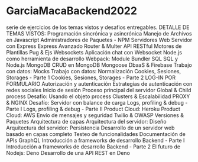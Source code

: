 # GarciaMacaBackend2022
serie de ejercicios de los temas vistos y desafios entregables.
DETALLE DE TEMAS VISTOS:
Programación sincrónica y asincrónica
Manejo de Archivos en Javascript
Administradores de Paquetes - NPM
Servidores Web
Servidor con Express
Express Avanzado
Router & Multer
API RESTful
Motores de Plantillas
Pug & Ejs
Websockets
Aplicación chat con Websocket
Node.js como herramienta de desarrollo
Webpack: Module Bundler
SQL
SQL y Node.js
MongoDB
CRUD en MongoDB
Mongoose
DbaaS & Firebase
Trabajo con datos: Mocks
Trabajo con datos: Normalización
Cookies, Sesiones, Storages - Parte 1
Cookies, Sesiones, Storages - Parte 2
LOG-IN POR FORMULARIO
Autorización y autenticación
Estrategias de autenticación con redes sociales
Inicio de sesión
Proceso principal del servidor
Global & Child process
Desafío: Usando el objeto process
Clusters & Escalabilidad
PROXY & NGINX
Desafío: Servidor con balance de carga
Logs, profiling & debug - Parte I
Logs, profiling & debug - Parte II
Product Cloud: Heroku
Product Cloud: AWS
Envío de mensajes y seguridad
Twilio & OWASP
Versiones & Paquetes
Arquitectura de capas
Arquitectura del servidor: Diseño
Arquitectura del servidor: Persistencia
Desarrollo de un servidor web basado en capas completo
Testeo de funcionalidades
Documentación de APIs
GraphQL
Introducción a frameworks de desarrollo Backend - Parte I
Introducción a frameworks de desarrollo Backend - Parte 2
El futuro de Nodejs: Deno
Desarrollo de una API REST en Deno
